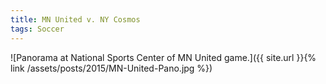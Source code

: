 ```yaml
---
title: MN United v. NY Cosmos
tags: Soccer
---
```


![Panorama at National Sports Center of MN United game.]({{ site.url }}{% link /assets/posts/2015/MN-United-Pano.jpg %})
